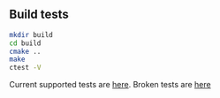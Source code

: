 ## Build  tests
```bash
mkdir build
cd build
cmake ..
make 
ctest -V
```

Current supported tests are [here](https://github.com/openenclave/openenclave-openssl/blob/master/test/tests.supported.default).
Broken tests are [here](https://github.com/openenclave/openenclave-openssl/blob/master/test/tests.broken)

